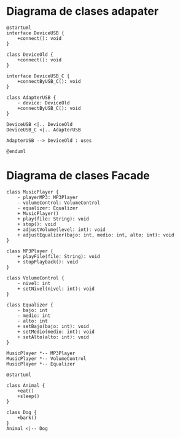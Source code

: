 # Diagrama de clases adapater
```plantuml
@startuml
interface DeviceUSB {
    +connect(): void
}

class DeviceOld {
    +connect(): void
}

interface DeviceUSB_C {
    +connectByUSB_C(): void
}

class AdapterUSB {
    - device: DeviceOld
    +connectByUSB_C(): void
}

DeviceUSB <|.. DeviceOld
DeviceUSB_C <|.. AdapterUSB

AdapterUSB --> DeviceOld : uses

@enduml
```
# Diagrama de clases Facade
```plantuml
class MusicPlayer {
    - playerMP3: MP3Player
    - volumeControl: VolumeControl
    - equalizer: Equalizer
    + MusicPlayer()
    + play(file: String): void
    + stop(): void
    + adjustVolume(level: int): void
    + adjustEqualizer(bajo: int, medio: int, alto: int): void
}

class MP3Player {
    + playFile(file: String): void
    + stopPlayback(): void
}

class VolumeControl {
    - nivel: int
    + setNivel(nivel: int): void
}

class Equalizer {
    - bajo: int
    - medio: int
    - alto: int
    + setBajo(bajo: int): void
    + setMedio(medio: int): void
    + setAlto(alto: int): void
}

MusicPlayer *-- MP3Player
MusicPlayer *-- VolumeControl
MusicPlayer *-- Equalizer
```

    @startuml

    class Animal {
        +eat()
        +sleep()
    }

    class Dog {
        +bark()
    }
    Animal <|-- Dog


